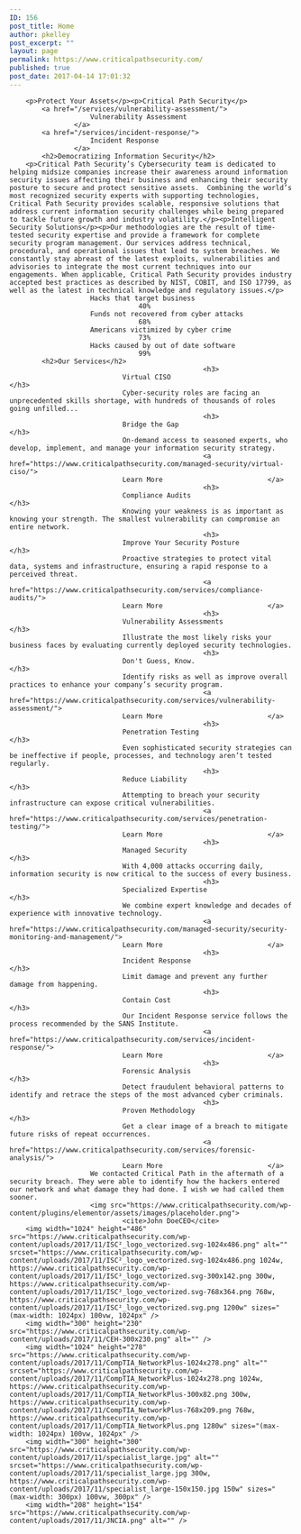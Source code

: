 ```yaml
---
ID: 156
post_title: Home
author: pkelley
post_excerpt: ""
layout: page
permalink: https://www.criticalpathsecurity.com/
published: true
post_date: 2017-04-14 17:01:32
---
```


		<p>Protect Your Assets</p><p>Critical Path Security</p>		
			<a href="/services/vulnerability-assessment/">
						Vulnerability Assessment
					</a>
			<a href="/services/incident-response/">
						Incident Response
					</a>
			<h2>Democratizing Information Security</h2>		
		<p>Critical Path Security’s Cybersecurity team is dedicated to helping midsize companies increase their awareness around information security issues affecting their business and enhancing their security posture to secure and protect sensitive assets.  Combining the world’s most recognized security experts with supporting technologies, Critical Path Security provides scalable, responsive solutions that address current information security challenges while being prepared to tackle future growth and industry volatility.</p><p>Intelligent Security Solutions</p><p>Our methodologies are the result of time-tested security expertise and provide a framework for complete security program management. Our services address technical, procedural, and operational issues that lead to system breaches. We constantly stay abreast of the latest exploits, vulnerabilities and advisories to integrate the most current techniques into our engagements. When applicable, Critical Path Security provides industry accepted best practices as described by NIST, COBIT, and ISO 17799, as well as the latest in technical knowledge and regulatory issues.</p>		
						Hacks that target business
									40%
						Funds not recovered from cyber attacks
									68%
						Americans victimized by cyber crime
									73%
						Hacks caused by out of date software
									99%
			<h2>Our Services</h2>		
													<h3>
								Virtual CISO							</h3>
								Cyber-security roles are facing an unprecedented skills shortage, with hundreds of thousands of roles going unfilled...							
													<h3>
								Bridge the Gap							</h3>
								On-demand access to seasoned experts, who develop, implement, and manage your information security strategy.							
													<a href="https://www.criticalpathsecurity.com/managed-security/virtual-ciso/">
								Learn More							</a>
													<h3>
								Compliance Audits							</h3>
								Knowing your weakness is as important as knowing your strength. The smallest vulnerability can compromise an entire network.							
													<h3>
								Improve Your Security Posture							</h3>
								Proactive strategies to protect vital data, systems and infrastructure, ensuring a rapid response to a perceived threat. 							
													<a href="https://www.criticalpathsecurity.com/services/compliance-audits/">
								Learn More							</a>
													<h3>
								Vulnerability Assessments							</h3>
								Illustrate the most likely risks your business faces by evaluating currently deployed security technologies. 							
													<h3>
								Don't Guess, Know.							</h3>
								Identify risks as well as improve overall practices to enhance your company’s security program.							
													<a href="https://www.criticalpathsecurity.com/services/vulnerability-assessment/">
								Learn More							</a>
													<h3>
								Penetration Testing							</h3>
								Even sophisticated security strategies can be ineffective if people, processes, and technology aren’t tested regularly.							
													<h3>
								Reduce Liability							</h3>
								Attempting to breach your security infrastructure can expose critical vulnerabilities.							
													<a href="https://www.criticalpathsecurity.com/services/penetration-testing/">
								Learn More							</a>
													<h3>
								Managed Security							</h3>
								With 4,000 attacks occurring daily, information security is now critical to the success of every business.							
													<h3>
								Specialized Expertise							</h3>
								We combine expert knowledge and decades of experience with innovative technology. 							
													<a href="https://www.criticalpathsecurity.com/managed-security/security-monitoring-and-management/">
								Learn More							</a>
													<h3>
								Incident Response							</h3>
								Limit damage and prevent any further damage from happening.							
													<h3>
								Contain Cost							</h3>
								Our Incident Response service follows the process recommended by the SANS Institute.							
													<a href="https://www.criticalpathsecurity.com/services/incident-response/">
								Learn More							</a>
													<h3>
								Forensic Analysis							</h3>
								Detect fraudulent behavioral patterns to identify and retrace the steps of the most advanced cyber criminals.							
													<h3>
								Proven Methodology							</h3>
								Get a clear image of a breach to mitigate future risks of repeat occurrences. 							
													<a href="https://www.criticalpathsecurity.com/services/forensic-analysis/">
								Learn More							</a>
						We contacted Critical Path in the aftermath of a security breach. They were able to identify how the hackers entered our network and what damage they had done. I wish we had called them sooner.					
						<img src="https://www.criticalpathsecurity.com/wp-content/plugins/elementor/assets/images/placeholder.png">
								<cite>John DoeCEO</cite>			
		<img width="1024" height="486" src="https://www.criticalpathsecurity.com/wp-content/uploads/2017/11/ISC²_logo_vectorized.svg-1024x486.png" alt="" srcset="https://www.criticalpathsecurity.com/wp-content/uploads/2017/11/ISC²_logo_vectorized.svg-1024x486.png 1024w, https://www.criticalpathsecurity.com/wp-content/uploads/2017/11/ISC²_logo_vectorized.svg-300x142.png 300w, https://www.criticalpathsecurity.com/wp-content/uploads/2017/11/ISC²_logo_vectorized.svg-768x364.png 768w, https://www.criticalpathsecurity.com/wp-content/uploads/2017/11/ISC²_logo_vectorized.svg.png 1200w" sizes="(max-width: 1024px) 100vw, 1024px" />		
		<img width="300" height="230" src="https://www.criticalpathsecurity.com/wp-content/uploads/2017/11/CEH-300x230.png" alt="" />		
		<img width="1024" height="278" src="https://www.criticalpathsecurity.com/wp-content/uploads/2017/11/CompTIA_NetworkPlus-1024x278.png" alt="" srcset="https://www.criticalpathsecurity.com/wp-content/uploads/2017/11/CompTIA_NetworkPlus-1024x278.png 1024w, https://www.criticalpathsecurity.com/wp-content/uploads/2017/11/CompTIA_NetworkPlus-300x82.png 300w, https://www.criticalpathsecurity.com/wp-content/uploads/2017/11/CompTIA_NetworkPlus-768x209.png 768w, https://www.criticalpathsecurity.com/wp-content/uploads/2017/11/CompTIA_NetworkPlus.png 1280w" sizes="(max-width: 1024px) 100vw, 1024px" />		
		<img width="300" height="300" src="https://www.criticalpathsecurity.com/wp-content/uploads/2017/11/specialist_large.jpg" alt="" srcset="https://www.criticalpathsecurity.com/wp-content/uploads/2017/11/specialist_large.jpg 300w, https://www.criticalpathsecurity.com/wp-content/uploads/2017/11/specialist_large-150x150.jpg 150w" sizes="(max-width: 300px) 100vw, 300px" />		
		<img width="208" height="154" src="https://www.criticalpathsecurity.com/wp-content/uploads/2017/11/JNCIA.png" alt="" />